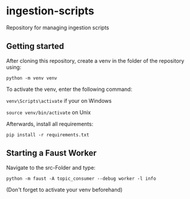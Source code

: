 # ingestion-scripts
Repository for managing ingestion scripts

## Getting started

After cloning this repository, create a venv in the folder of the repository using:

`python -m venv venv`

To activate the venv, enter the following command:

`venv\Scripts\activate` if your on Windows

`source venv/bin/activate` on Unix

Afterwards, install all requirements:

`pip install -r requirements.txt`

## Starting a Faust Worker

Navigate to the src-Folder and type:

`python -m faust -A topic_consumer --debug worker -l info`

(Don't forget to activate your venv beforehand)
